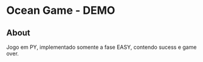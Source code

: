 # Ocean Game - DEMO

## About
Jogo em PY, implementado somente a fase EASY, contendo sucess e game over.
